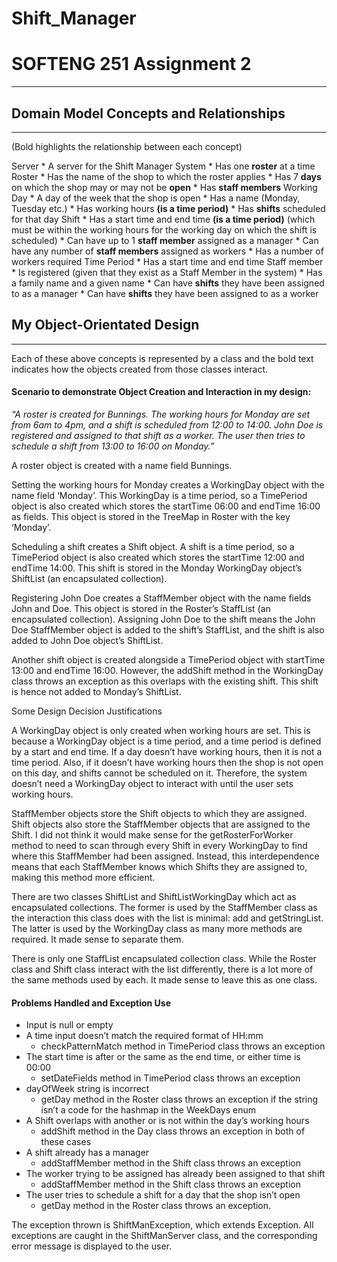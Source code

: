 # Shift_Manager

# SOFTENG 251 Assignment 2
--------------------------

## Domain Model Concepts and Relationships
---------------------------------------

(Bold highlights the relationship between each concept)

Server
	* A server for the Shift Manager System
	* Has one **roster** at a time
Roster 
	* Has the name of the shop to which the roster applies
	* Has 7 **days** on which the shop may or may not be **open**
	* Has **staff members**
Working Day
	* A day of the week that the shop is open
	* Has a name (Monday, Tuesday etc.)
	* Has working hours **(is a time period)**
	* Has **shifts** scheduled for that day
Shift
	* Has a start time and end time **(is a time period)** (which must be within the working hours for the working day on which the shift is scheduled)
	* Can have up to 1 **staff member** assigned as a manager
	* Can have any number of **staff members** assigned as workers
	* Has a number of workers required
Time Period
	* Has a start time and end time
Staff member
	* Is registered (given that they exist as a Staff Member in the system)
	* Has a family name and a given name
	* Can have **shifts** they have been assigned to as a manager
	* Can have **shifts** they have been assigned to as a worker

## My Object-Orientated Design
------------------------------

Each of these above concepts is represented by a class and the bold text indicates how the objects created from those classes interact.

#### Scenario to demonstrate Object Creation and Interaction in my design: 

*“A roster is created for Bunnings. The working hours for Monday are set from 6am to 4pm, and a shift is scheduled from 12:00 to 14:00. John Doe is registered and assigned to that shift as a worker. The user then tries to schedule a shift from 13:00 to 16:00 on Monday.”*

A roster object is created with a name field Bunnings.

Setting the working hours for Monday creates a WorkingDay object with the name field ‘Monday’. This WorkingDay is a time period, so a TimePeriod object is also created which stores the startTime 06:00 and endTime 16:00 as fields. This object is stored in the TreeMap in Roster with the key ‘Monday’.

Scheduling a shift creates a Shift object. A shift is a time period, so a TimePeriod object is also created which stores the startTime 12:00 and endTime 14:00. This shift is stored in the Monday WorkingDay object’s ShiftList (an encapsulated collection). 

Registering John Doe creates a StaffMember object with the name fields John and Doe. This object is stored in the Roster’s StaffList (an encapsulated collection). Assigning John Doe to the shift means the John Doe StaffMember object is added to the shift’s StaffList, and the shift is also added to John Doe object’s ShiftList.

Another shift object is created alongside a TimePeriod object with startTime 13:00 and endTime 16:00. However, the addShift method in the WorkingDay class throws an exception as this overlaps with the existing shift. This shift is hence not added to Monday’s ShiftList.

Some Design Decision Justifications

A WorkingDay object is only created when working hours are set. This is because a WorkingDay object is a time period, and a time period is defined by a start and end time. If a day doesn’t have working hours, then it is not a time period. Also, if it doesn’t have working hours then the shop is not open on this day, and shifts cannot be scheduled on it. Therefore, the system doesn’t need a WorkingDay object to interact with until the user sets working hours. 

StaffMember objects store the Shift objects to which they are assigned. Shift objects also store the StaffMember objects that are assigned to the Shift. I did not think it would make sense for the getRosterForWorker method to need to scan through every Shift in every WorkingDay to find where this StaffMember had been assigned. Instead, this interdependence means that each StaffMember knows which Shifts they are assigned to, making this method more efficient.

There are two classes ShiftList and ShiftListWorkingDay which act as encapsulated collections. The former is used by the StaffMember class as the interaction this class does with the list is minimal: add and getStringList. The latter is used by the WorkingDay class as many more methods are required. It made sense to separate them.

There is only one StaffList encapsulated collection class. While the Roster class and Shift class interact with the list differently, there is a lot more of the same methods used by each. It made sense to leave this as one class.

#### Problems Handled and Exception Use
* Input is null or empty
* A time input doesn’t match the required format of HH:mm
	* checkPatternMatch method in TimePeriod class throws an exception
* The start time is after or the same as the end time, or either time is 00:00
	* setDateFields method in TimePeriod class throws an exception
* dayOfWeek string is incorrect
	* getDay method in the Roster class throws an exception if the string isn’t a code for the hashmap in the WeekDays enum
* A Shift overlaps with another or is not within the day’s working hours
	* addShift method in the Day class throws an exception in both of these cases
* A shift already has a manager
	* addStaffMember method in the Shift class throws an exception 
* The worker trying to be assigned has already been assigned to that shift
	* addStaffMember method in the Shift class throws an exception 
* The user tries to schedule a shift for a day that the shop isn’t open
	* getDay method in the Roster class throws an exception.

The exception thrown is ShiftManException, which extends Exception. All exceptions are caught in the ShiftManServer class, and the corresponding error message is displayed to the user.

